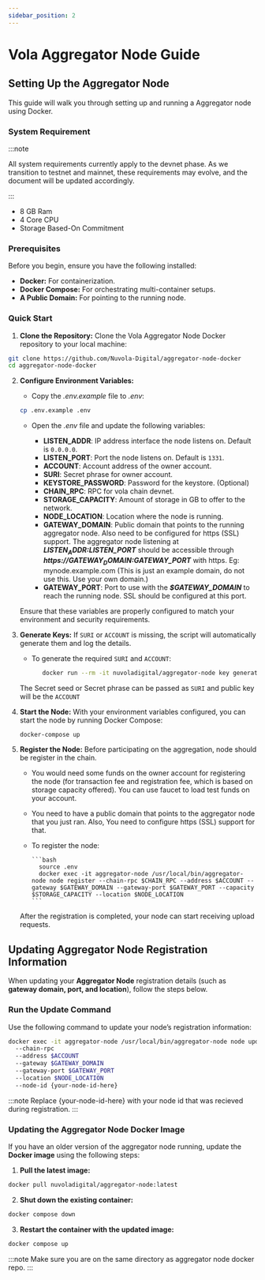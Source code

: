 ```yaml
---
sidebar_position: 2
---
```


# Vola Aggregator Node Guide

## Setting Up the Aggregator Node

This guide will walk you through setting up and running a Aggregator node using Docker.

### System Requirement

:::note

All system requirements currently apply to the devnet phase. As we transition to testnet and mainnet, these requirements may evolve, and the document will be updated accordingly.

:::

- 8 GB Ram
- 4 Core CPU
- Storage Based-On Commitment

### Prerequisites

Before you begin, ensure you have the following installed:

- **Docker:**
  For containerization.
- **Docker Compose:**
  For orchestrating multi-container setups.
- **A Public Domain:**
  For pointing to the running node.

### Quick Start

1. **Clone the Repository:**
   Clone the Vola Aggregator Node Docker repository to your local machine:

```bash
git clone https://github.com/Nuvola-Digital/aggregator-node-docker
cd aggregator-node-docker
```

2.  **Configure Environment Variables:**

    - Copy the _.env.example_ file to _.env_:

    ```bash
    cp .env.example .env
    ```

    - Open the _.env_ file and update the following variables:

      - **LISTEN_ADDR**:
        IP address interface the node listens on. Default is `0.0.0.0`.
      - **LISTEN_PORT**:
        Port the node listens on. Default is `1331`.
      - **ACCOUNT**:
        Account address of the owner account.
      - **SURI**:
        Secret phrase for owner account.
      - **KEYSTORE_PASSWORD**:
        Password for the keystore. (Optional)
      - **CHAIN_RPC**:
        RPC for vola chain devnet.
      - **STORAGE_CAPACITY**:
        Amount of storage in GB to offer to the network.
      - **NODE_LOCATION**:
        Location where the node is running.
      - **GATEWAY_DOMAIN**:
        Public domain that points to the running aggregator node. Also need to be configured for https (SSL) support.
        The aggregator node listening at **_$LISTEN_ADDR:$LISTEN_PORT_** should be accessible through **_https://$GATEWAY_DOMAIN:$GATEWAY_PORT_** with https.
        Eg: mynode.example.com (This is just an example domain, do not use this. Use your own domain.)
      - **GATEWAY_PORT**:
        Port to use with the **_$GATEWAY_DOMAIN_** to reach the running node. SSL should be configured at this port.

    Ensure that these variables are properly configured to match your environment and security requirements.

3.  **Generate Keys:**
    If `SURI` or `ACCOUNT` is missing, the script will automatically generate them and log the details.

    - To generate the required `SURI` and `ACCOUNT`:

      ```bash
         docker run --rm -it nuvoladigital/aggregator-node key generate
      ```

    The Secret seed or Secret phrase can be passed as `SURI` and public key will be the `ACCOUNT`

4.  **Start the Node:**
    With your environment variables configured, you can start the node by running Docker Compose:

    ```bash
    docker-compose up
    ```

5.  **Register the Node:**
    Before participating on the aggregation, node should be register in the chain.

    - You would need some funds on the owner account for registering the node (for transaction fee and registration fee, which is based on storage capacity offered). You can use faucet to load test funds on your account.

    - You need to have a public domain that points to the aggregator node that you just ran. Also, You need to configure https (SSL) support for that.

    - To register the node:

          ```bash
            source .env
            docker exec -it aggregator-node /usr/local/bin/aggregator-node node register --chain-rpc $CHAIN_RPC --address $ACCOUNT --gateway $GATEWAY_DOMAIN --gateway-port $GATEWAY_PORT --capacity $STORAGE_CAPACITY --location $NODE_LOCATION
          ```

    After the registration is completed, your node can start receiving upload requests.

 
## Updating Aggregator Node Registration Information  

When updating your **Aggregator Node** registration details (such as **gateway domain, port, and location**), follow the steps below.  

### Run the Update Command  

Use the following command to update your node’s registration information:  

  ```bash
  docker exec -it aggregator-node /usr/local/bin/aggregator-node node update 
    --chain-rpc 
    --address $ACCOUNT 
    --gateway $GATEWAY_DOMAIN 
    --gateway-port $GATEWAY_PORT 
    --location $NODE_LOCATION 
    --node-id {your-node-id-here}
  ```
  :::note
  Replace \{your-node-id-here\} with your node id that was recieved during registration.
  :::

### Updating the Aggregator Node Docker Image  

If you have an older version of the aggregator node running, update the **Docker image** using the following steps:  

1. **Pull the latest image:**  

  ```bash
  docker pull nuvoladigital/aggregator-node:latest
  ```
2. **Shut down the existing container:**

  ```bash
  docker compose down
  ```
3. **Restart the container with the updated image:**

  ```bash
  docker compose up
  ```

  :::note
  Make sure you are on the same directory as aggregator node docker repo.
  :::